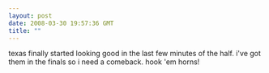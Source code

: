 ```yaml
---
layout: post
date: 2008-03-30 19:57:36 GMT
title: ""
---
```

texas finally started looking good in the last few minutes of the half. i've got them in the finals so i need a comeback. hook 'em horns!